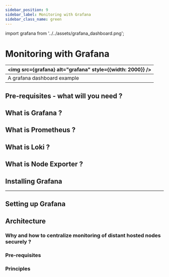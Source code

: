 ```yaml
---
sidebar_position: 9
sidebar_label: Monitoring with Grafana
sidebar_class_name: green
---
```

import grafana from '../../assets/grafana_dashboard.png';

# Monitoring with Grafana  
| <img src={grafana} alt="grafana" style={{width: 2000}} /> | 
| -- |
| A grafana dashboard example |

## Pre-requisites - what will you need ?

## What is Grafana ?

## What is Prometheus ?

## What is Loki ?

## What is Node Exporter ?

## Installing Grafana

* * *
## Setting up Grafana

## Architecture
### Why and how to centralize monitoring of distant hosted nodes securely ?

### Pre-requisites

### Principles